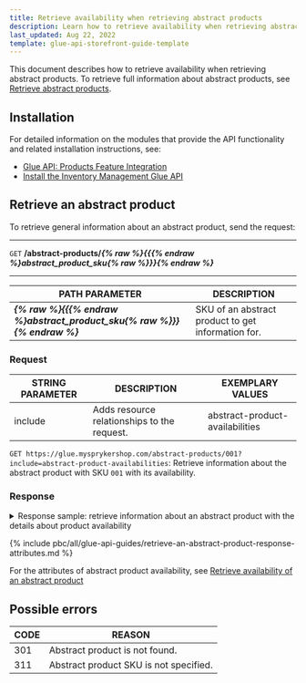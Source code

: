 ```yaml
---
title: Retrieve availability when retrieving abstract products
description: Learn how to retrieve availability when retrieving abstract products using Glue API.
last_updated: Aug 22, 2022
template: glue-api-storefront-guide-template
---
```


This document describes how to retrieve availability when retrieving abstract products. To retrieve full information about abstract products, see [Retrieve abstract products](/docs/scos/dev/glue-api-guides/{{site.version}}/managing-products/abstract-products/retrieving-abstract-products.html).

## Installation

For detailed information on the modules that provide the API functionality and related installation instructions, see:
* [Glue API: Products Feature Integration](/docs/scos/dev/feature-integration-guides/{{site.version}}/glue-api/glue-api-product-feature-integration.html)
* [Install the Inventory Management Glue API](/docs/pbc/all/warehouse-management-system/install-and-upgrade/install-the-inventory-management-glue-api.html)

## Retrieve an abstract product

To retrieve general information about an abstract product, send the request:

---
`GET` **/abstract-products/*{% raw %}{{{% endraw %}abstract_product_sku{% raw %}}}{% endraw %}***

---


| PATH PARAMETER | DESCRIPTION |
| --- | --- |
| ***{% raw %}{{{% endraw %}abstract_product_sku{% raw %}}}{% endraw %}*** | SKU of an abstract product to get information for. |

### Request

| STRING PARAMETER | DESCRIPTION | EXEMPLARY VALUES |
| --- | --- | --- |
| include | Adds resource relationships to the request. | abstract-product-availabilities |

`GET https://glue.mysprykershop.com/abstract-products/001?include=abstract-product-availabilities`: Retrieve information about the abstract product with SKU `001` with its availability.


### Response



<details>
<summary markdown='span'>Response sample: retrieve information about an abstract product with  the details about product availability</summary>

```json
{
    "data": {
        "type": "abstract-products",
        "id": "001",
        "attributes": {
            "sku": "001",
            "averageRating": null,
            "reviewCount": 0,
            "name": "Canon IXUS 160",
            "description": "Add a personal touch Make shots your own with quick and easy control over picture settings such as brightness and colour intensity. Preview the results while framing using Live View Control and enjoy sharing them with friends using the 6.8 cm (2.7”) LCD screen. Combine with a Canon Connect Station and you can easily share your photos and movies with the world on social media sites and online albums like irista, plus enjoy watching them with family and friends on an HD TV. Effortlessly enjoy great shots of friends thanks to Face Detection technology. It detects multiple faces in a single frame making sure they remain in focus and with optimum brightness. Face Detection also ensures natural skin tones even in unusual lighting conditions.",
            "attributes": {
                "megapixel": "20 MP",
                "flash_range_tele": "4.2-4.9 ft",
                "memory_slots": "1",
                "usb_version": "2",
                "brand": "Canon",
                "color": "Red"
            },
            "superAttributesDefinition": [
                "color"
            ],
            "superAttributes": {
                "color": [
                    "Red"
                ]
            },
            "attributeMap": {
                "product_concrete_ids": [
                    "001_25904006"
                ],
                "super_attributes": {
                    "color": [
                        "Red"
                    ]
                },
                "attribute_variants": []
            },
            "metaTitle": "Canon IXUS 160",
            "metaKeywords": "Canon,Entertainment Electronics",
            "metaDescription": "Add a personal touch Make shots your own with quick and easy control over picture settings such as brightness and colour intensity. Preview the results whi",
            "attributeNames": {
                "megapixel": "Megapixel",
                "flash_range_tele": "Flash range (tele)",
                "memory_slots": "Memory slots",
                "usb_version": "USB version",
                "brand": "Brand",
                "color": "Color"
            },
            "url": "/en/canon-ixus-160-1"
        },
        "links": {
            "self": "https://glue.mysprykershop.com/abstract-products/001?include=abstract-product-availabilities"
        },
        "relationships": {
            "abstract-product-availabilities": {
                "data": [
                    {
                        "type": "abstract-product-availabilities",
                        "id": "001"
                    }
                ]
            }
        }
    },
    "included": [
        {
            "type": "abstract-product-availabilities",
            "id": "001",
            "attributes": {
                "availability": true,
                "quantity": "10.0000000000"
            },
            "links": {
                "self": "https://glue.mysprykershop.com/abstract-products/001/abstract-product-availabilities"
            }
        }
    ]
}
```
</details>


<a name="abstract-products-response-attributes"></a>

{% include pbc/all/glue-api-guides/retrieve-an-abstract-product-response-attributes.md %} <!-- To edit, see /_includes/pbc/all/glue-api-guides/retrieve-an-abstract-product-response-attributes.md -->


For the attributes of abstract product availability, see [Retrieve availability of an abstract product](/docs/pbc/all/warehouse-management-system/manage-using-glue-api/retrieve-abstract-product-availability.html#abstract-product-availability-response-attributes)

## Possible errors

| CODE | REASON |
|-|-|
| 301 | Abstract product is not found. |
| 311 | Abstract product SKU is not specified. |
